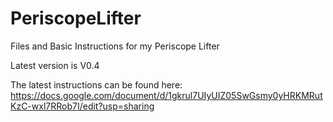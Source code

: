 # PeriscopeLifter
Files and Basic Instructions for my Periscope Lifter

Latest version is V0.4

The latest instructions can be found here: https://docs.google.com/document/d/1gkrul7UIyUIZ05SwGsmy0yHRKMRutKzC-wxl7RRob7I/edit?usp=sharing
